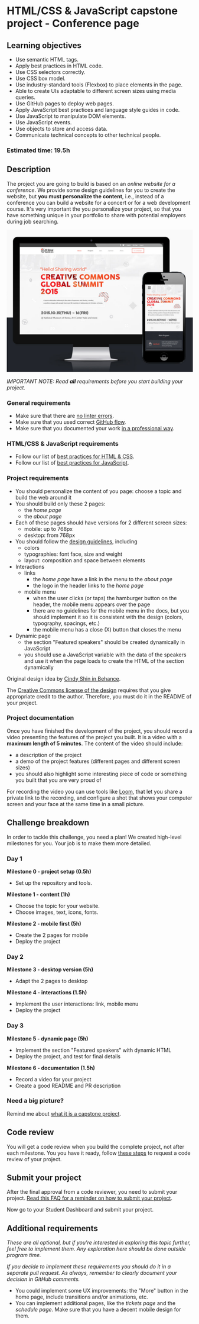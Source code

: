 # HTML/CSS & JavaScript capstone project - Conference page

## Learning objectives

- Use semantic HTML tags.
- Apply best practices in HTML code.
- Use CSS selectors correctly.
- Use CSS box model.
- Use industry-standard tools (Flexbox) to place elements in the page.
- Able to create UIs adaptable to different screen sizes using media queries.
- Use GitHub pages to deploy web pages.
- Apply JavaScript best practices and language style guides in code.
- Use JavaScript to manipulate DOM elements.
- Use JavaScript events.
- Use objects to store and access data.
- Communicate technical concepts to other technical people.

### Estimated time: 19.5h

## Description

The project you are going to build is based on an *online website for a conference*. We provide some design guidelines for you to create the website, but **you must personalize the content**, i.e., instead of a conference you can build a website for a concert or for a web development course. It's very important the you personalize your project, so that you have something unique in your portfolio to share with potential employers during job searching.

<p align="center">
  <img src="./images/conference_page.png" alt="Form" />
</p>

*IMPORTANT NOTE: Read **all** requirements before you start building your project.*

### General requirements

- Make sure that there are [no linter errors](https://github.com/microverseinc/linters-config).
- Make sure that you used correct [GitHub flow](https://github.com/microverseinc/curriculum-transversal-skills/blob/main/git-github/articles/github_flow.md).
- Make sure that you documented your work [in a professional way](https://github.com/microverseinc/curriculum-transversal-skills/blob/main/documentation/articles/professional_repo_rules.md).

### HTML/CSS & JavaScript requirements

- Follow our list of [best practices for HTML & CSS](https://github.com/microverseinc/curriculum-html-css/blob/main/articles/html_css_best_practices.md).
- Follow our list of [best practices for JavaScript](https://github.com/microverseinc/curriculum-html-css/blob/main/articles/javascript_best_practices.md).

### Project requirements

- You should personalize the content of you page: choose a topic and build the web around it
- You should build only these 2 pages:
  - the *home page*
  - the *about page*
- Each of these pages should have versions for 2 different screen sizes: 
  - mobile: up to 768px
  - desktop: from 768px
- You should follow the [design guidelines](https://www.behance.net/gallery/29845175/CC-Global-Summit-2015), including
  - colors
  - typographies: font face, size and weight
  - layout: composition and space between elements
- Interactions
  - links
    - the *home page* have a link in the menu to the *about page*
    - the logo in the header links to the *home page*
  - mobile menu
    - when the user clicks (or taps) the hamburger button on the header, the mobile menu appears over the page
    - there are no guidelines for the mobile menu in the docs, but you should implement it so it is consistent with the design (colors, typography, spacings, etc.)
    - the mobile menu has a close (X) button that closes the menu
- Dynamic page
  - the section "Featured speakers" should be created dynamically in JavaScript
  - you should use a JavaScript variable with the data of the speakers and use it when the page loads to create the HTML of the section dynamically

Original design idea by [Cindy Shin in Behance](https://www.behance.net/adagio07).

The [Creative Commons license of the design](https://creativecommons.org/licenses/by-nc/4.0/) requires that you give appropriate credit to the author. Therefore, you must do it in the README of your project.

### Project documentation

Once you have finished the development of the project, you should record a video presenting the features of the project you built. It is a video with a **maximum length of 5 minutes**. The content of the video should include:

- a description of the project
- a demo of the project features (different pages and different screen sizes)
- you should also highlight some interesting piece of code or something you built that you are very proud of

For recording the video you can use tools like [Loom](https://www.loom.com/), that let you share a private link to the recording, and configure a shot that shows your computer screen and your face at the same time in a small picture.

## Challenge breakdown

In order to tackle this challenge, you need a plan! We created high-level milestones for you. Your job is to make them more detailed.

### Day 1

**Milestone 0 - project setup (0.5h)**

- Set up the repository and tools.

**Milestone 1 - content (1h)**

- Choose the topic for your website.
- Choose images, text, icons, fonts.

**Milestone 2 - mobile first (5h)**

- Create the 2 pages for mobile
- Deploy the project

### Day 2

**Milestone 3 - desktop version (5h)**

- Adapt the 2 pages to desktop

**Milestone 4 - interactions (1.5h)**

- Implement the user interactions: link, mobile menu
- Deploy the project

### Day 3

**Milestone 5 - dynamic page (5h)**

- Implement the section "Featured speakers" with dynamic HTML
- Deploy the project, and test for final details

**Milestone 6 - documentation (1.5h)**

- Record a video for your project
- Create a good README and PR description

### Need a big picture?

Remind me about [what it is a capstone project](TBD).

## Code review

You will get a code review when you build the complete project, not after each milestone. You you have it ready, follow [these steps](https://github.com/microverseinc/curriculum-transversal-skills/blob/main/code-review/articles/how_to_ask_for_a_code_review.md) to request a code review of your project.

## Submit your project

After the final approval from a code reviewer, you need to submit your project.
[Read this FAQ for a reminder on how to submit your project](https://microverse.zendesk.com/hc/en-us/articles/360061344234).

Now go to your Student Dashboard and submit your project.

## Additional requirements

*These are all optional, but if you're interested in exploring this topic further, feel free to implement them. Any exploration here should be done outside program time.*

*If you decide to implement these requirements you should do it in a separate pull request. As always, remember to clearly document your decision in GitHub comments.*

- You could implement some UX improvements: the "More" button in the home page, include transitions and/or animations, etc.
- You can implement additional pages, like the *tickets page* and the *schedule page*. Make sure that you have a decent mobile design for them.

